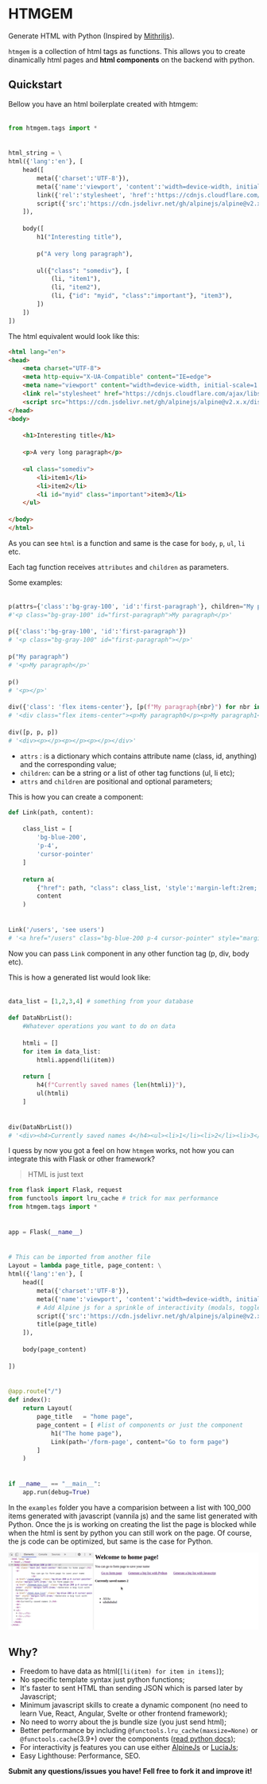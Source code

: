 # HTMGEM 

Generate HTML with Python (Inspired by [Mithriljs](https://mithril.js.org/)). 


`htmgem` is a collection of html tags as functions. 
This allows you to create dinamically html pages and **html components** on the backend with python.


## Quickstart

Bellow you have an html boilerplate created with htmgem:

```py

from htmgem.tags import *


html_string = \
html({'lang':'en'}, [
    head([
        meta({'charset':'UTF-8'}),
        meta({'name':'viewport', 'content':'width=device-width, initial-scale=1.0'}),
        link({'rel':'stylesheet', 'href':'https://cdnjs.cloudflare.com/ajax/libs/tailwindcss/2.1.2/tailwind.min.css'}), 
        script({'src':'https://cdn.jsdelivr.net/gh/alpinejs/alpine@v2.x.x/dist/alpine.min.js', 'defer':None})
    ]),

    body([
        h1("Interesting title"),

        p("A very long paragraph"),

        ul({"class": "somediv"}, [
            (li, "item1"),
            (li, "item2"),
            (li, {"id": "myid", "class":"important"}, "item3"),
        ])
    ])
])

```

The html equivalent would look like this:

```html
<html lang="en">
<head>
    <meta charset="UTF-8">
    <meta http-equiv="X-UA-Compatible" content="IE=edge">
    <meta name="viewport" content="width=device-width, initial-scale=1.0">
    <link rel="stylesheet" href="https://cdnjs.cloudflare.com/ajax/libs/tailwindcss/2.1.2/tailwind.min.css">
    <script src="https://cdn.jsdelivr.net/gh/alpinejs/alpine@v2.x.x/dist/alpine.min.js" defer></script>
</head>
<body>

    <h1>Interesting title</h1>

    <p>A very long paragraph</p>

    <ul class="somediv">
        <li>item1</li>
        <li>item2</li>
        <li id="myid" class="important">item3</li>
    </ul>
    
</body>
</html>
```

As you can see `html` is a function and same is the case for `body`, `p`, `ul`, `li` etc.


Each tag function receives `attributes` and `children` as parameters. 

Some examples:

```py

p(attrs={'class':'bg-gray-100', 'id':'first-paragraph'}, children="My paragraph")
#'<p class="bg-gray-100" id="first-paragraph">My paragraph</p>'

p({'class':'bg-gray-100', 'id':'first-paragraph'})
# '<p class="bg-gray-100" id="first-paragraph"></p>'

p("My paragraph")
# '<p>My paragraph</p>'

p()
# '<p></p>'

div({'class': 'flex items-center'}, [p(f"My paragraph{nbr}") for nbr in range(3)])
# '<div class="flex items-center"><p>My paragraph0</p><p>My paragraph1</p><p>My paragraph2</p></div>'
​
div([p, p, p])
# '<div><p></p><p></p><p></p></div>'
```

- `attrs` : is a dictionary which contains attribute name (class, id, anything) and the corresponding value;
- `children`: can be a string or a list of other tag functions (ul, li etc);
- `attrs` and `children` are positional and optional parameters;



This is how you can create a component:

```py
def Link(path, content):

    class_list = [
        'bg-blue-200',
        'p-4',
        'cursor-pointer'
    ]    

    return a(
        {"href": path, "class": class_list, 'style':'margin-left:2rem;'}, 
        content
    )


Link('/users', 'see users')
# '<a href="/users" class="bg-blue-200 p-4 cursor-pointer" style="margin-left:2rem;">see users</a>'

```

Now you can pass `Link` component in any other function tag (p, div, body etc).


This is how a generated list would look like:

```py

data_list = [1,2,3,4] # something from your database

def DataNbrList():
    #Whatever operations you want to do on data
    
    htmli = []
    for item in data_list:
        htmli.append(li(item))

    return [
        h4(f"Currently saved names {len(htmli)}"),
        ul(htmli)
    ]


div(DataNbrList())
# '<div><h4>Currently saved names 4</h4><ul><li>1</li><li>2</li><li>3</li><li>4</li></ul></div>'

```


I quess by now you got a feel on how `htmgem` works, not how you can integrate this with Flask or other framework?

> HTML is just text

```py
from flask import Flask, request
from functools import lru_cache # trick for max performance
from htmgem.tags import *


app = Flask(__name__)


# This can be imported from another file
Layout = lambda page_title, page_content: \
html({'lang':'en'}, [
    head([
        meta({'charset':'UTF-8'}),
        meta({'name':'viewport', 'content':'width=device-width, initial-scale=1.0'}),
        # Add Alpine js for a sprinkle of interactivity (modals, toggles etc)
        script({'src':'https://cdn.jsdelivr.net/gh/alpinejs/alpine@v2.x.x/dist/alpine.min.js', 'defer':None})
        title(page_title)
    ]),

    body(page_content)
    
])


@app.route("/")
def index():  
    return Layout(
        page_title   = "home page", 
        page_content = [ #list of components or just the component
            h1("The home page"),
            Link(path='/form-page', content="Go to form page")
        ]
    )


if __name__ == "__main__":
    app.run(debug=True)

```

In the `examples` folder you have a comparision between a list with 100_000 items generated with javascript (vannila js) and the same list generated with Python.
Once the js is working on creating the list the page is blocked while when the html is sent by python you can still work on the page.
Of course, the js code can be optimized, but same is the case for Python.

![](htmgem.gif)



## Why?

- Freedom to have data as html(`[li(item) for item in items]`);
- No specific template syntax just python functions;
- It's faster to sent HTML than sending JSON which is parsed later by Javascript;
- Minimum javascript skills to create a dynamic component (no need to learn Vue, React, Angular, Svelte or other frontend framework);
- No need to worry about the js bundle size (you just send html);
- Better performance by including `@functools.lru_cache(maxsize=None)` or `@functools.cache`(3.9+) over the components ([read python docs](https://docs.python.org/3/library/functools.html));
- For interactivity js features you can use either [AlpineJs](https://github.com/alpinejs/alpine) or [LuciaJs](https://lucia.js.org/);
- Easy Lighthouse: Performance, SEO.


**Submit any questions/issues you have! Fell free to fork it and improve it!**